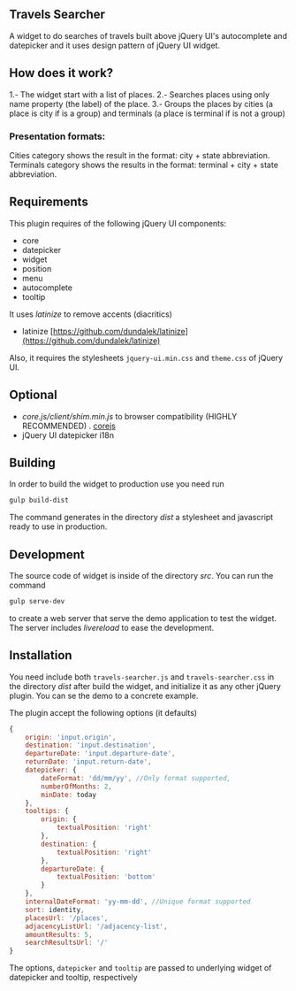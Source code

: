 ## Travels Searcher

A widget to do searches of travels built above jQuery UI's autocomplete and datepicker and it uses design pattern of jQuery UI widget.

## How does it work?

1.- The widget start with a list of places.
2.- Searches places using only name property (the label) of the place.
3.- Groups the places by cities (a place is city if is a group) and terminals (a place is terminal if is not a group)

### Presentation formats:
Cities category shows the result in the format: city + state abbreviation.
Terminals category shows the results in the format: terminal + city + state abbreviation.

## Requirements

This plugin requires of the following jQuery UI components:

* core
* datepicker
* widget
* position
* menu
* autocomplete
* tooltip

It uses *latinize* to remove accents (diacritics)
* latinize [https://github.com/dundalek/latinize](https://github.com/dundalek/latinize)

Also, it requires the stylesheets `jquery-ui.min.css` and `theme.css` of jQuery UI.

## Optional

* *core.js/client/shim.min.js* to browser compatibility (HIGHLY RECOMMENDED)  . [corejs](https://github.com/zloirock/core-js)
* jQuery UI datepicker i18n

## Building

In order to build the widget to production use you need run

```bash
gulp build-dist
```

The command generates in the directory *dist* a stylesheet and javascript ready to use in production.

## Development

The source code of widget is inside of the directory *src*. You can run the command

```bash
gulp serve-dev
```

to create a web server that serve the demo application to test the widget. The server includes *livereload* to ease the development.

## Installation

You need include both `travels-searcher.js` and `travels-searcher.css` in the directory *dist* after build the widget, and initialize it as any other jQuery plugin. You can se the demo to a concrete example.

The plugin accept the following options (it defaults)

```javascript
{
    origin: 'input.origin',
    destination: 'input.destination',
    departureDate: 'input.departure-date',
    returnDate: 'input.return-date',
    datepicker: {
        dateFormat: 'dd/mm/yy', //Only format supported,
        numberOfMonths: 2,
        minDate: today
    },
    tooltips: {
        origin: {
            textualPosition: 'right'
        },
        destination: {
            textualPosition: 'right'
        },
        departureDate: {
            textualPosition: 'bottom'
        }
    },
    internalDateFormat: 'yy-mm-dd', //Unique format supported
    sort: identity,
    placesUrl: '/places',
    adjacencyListUrl: '/adjacency-list',
    amountResults: 5,
    searchResultsUrl: '/'
}
```

The options, `datepicker` and `tooltip` are passed to underlying widget of datepicker and tooltip, respectively